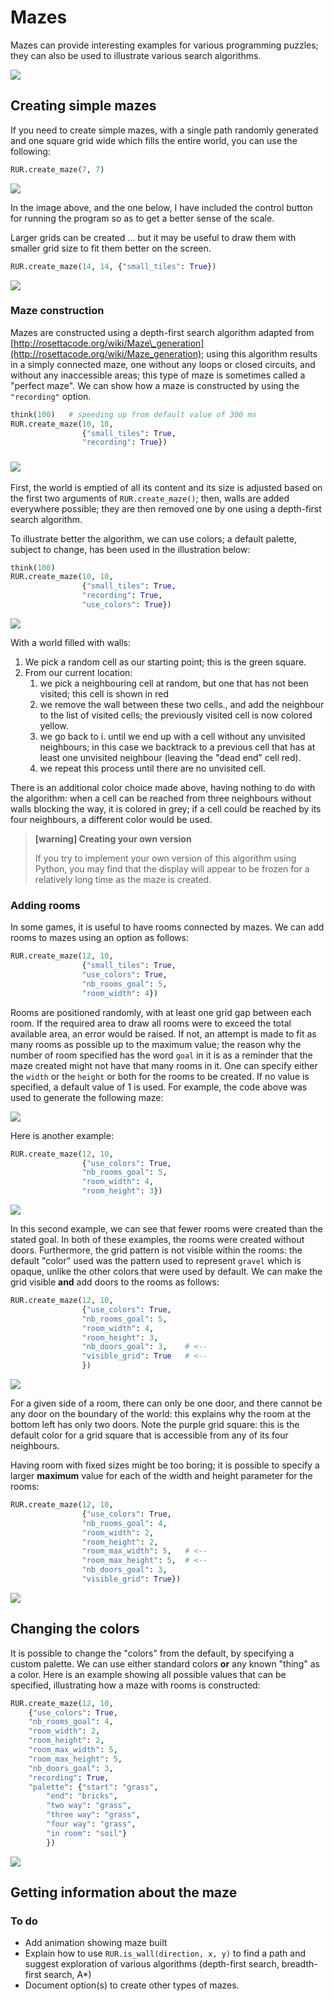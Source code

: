 # Mazes

Mazes can provide interesting examples for various programming puzzles; they can also be used to illustrate various search algorithms.

![](/assets/maze.png)

## Creating simple mazes

If you need to create simple mazes, with a single path randomly generated and one square grid wide which fills the entire world, you can use the following:

```py
RUR.create_maze(7, 7)
```

![](/assets/maze_normal.png)

In the image above, and the one below, I have included the control button for running the program so as to get a better sense of the scale.

Larger grids can be created ... but it may be useful to draw them with smaller grid size to fit them better on the screen.

```py
RUR.create_maze(14, 14, {"small_tiles": True})
```

![](/assets/small_maze.png)

### Maze construction

Mazes are constructed using a depth-first search algorithm adapted from [http://rosettacode.org/wiki/Maze\_generation](http://rosettacode.org/wiki/Maze_generation); using this algorithm results in a simply connected maze, one without any loops or closed circuits, and without any inaccessible areas; this type of maze is sometimes called a "perfect maze".  We can show how a maze is constructed by using the `"recording"` option.

```py
think(100)   # speeding up from default value of 300 ms
RUR.create_maze(10, 10, 
                {"small_tiles": True,
                "recording": True})
```

### ![](/assets/maze_anim1.gif)

First, the world is emptied of all its content and its size is adjusted based on the first two arguments of `RUR.create_maze()`; then, walls are added everywhere possible; they are then removed one by one using a depth-first search algorithm.

To illustrate better the algorithm, we can use colors; a default palette, subject to change, has been used in the illustration below:

```py
think(100)
RUR.create_maze(10, 10, 
                {"small_tiles": True,
                "recording": True,
                "use_colors": True})
```

![](/assets/maze_anim2.gif)

With a world filled with walls:

1. We pick a random cell as our starting point; this is the green square.
2. From our current location:
   1. we pick a neighbouring cell at random, but one that has not been visited; this cell is shown in red
   2. we remove the wall between these two cells., and add the neighbour to the list of visited cells; the previously visited cell is now colored yellow.
   3. we go back to i. until we end up with a cell without any unvisited neighbours; in this case we backtrack to a previous cell that has at least one unvisited neighbour \(leaving the "dead end" cell red\).
   4. we repeat this process until there are no unvisited cell.

There is an additional color choice made above, having nothing to do with the algorithm: when a cell can be reached from three neighbours without walls blocking the way, it is colored in grey; if a cell could be reached by its four neighbours, a different color would be used.

> **\[warning\] Creating your own version**
>
> If you try to implement your own version of this algorithm using Python, you may find that the display will appear to be frozen for a relatively long time as the maze is created.

### Adding rooms

In some games, it is useful to have rooms connected by mazes. We can add rooms to mazes using an option as follows:

```py
RUR.create_maze(12, 10, 
                {"small_tiles": True,
                "use_colors": True,
                "nb_rooms_goal": 5,
                "room_width": 4})
```

Rooms are positioned randomly, with at least one grid gap between each room. If the required area to draw all rooms were to exceed the total available area, an error would be raised.  If not, an attempt is made to fit as many rooms as possible up to the maximum value; the reason why the number of room specified has the word `goal` in it is as a reminder that the maze created might not have that many rooms in it.  One can specify either the `width` or the `height` or both for the rooms to be created. If no value is specified, a default value of 1 is used. For example, the code above was used to generate the following maze:

![](/assets/maze_rooms1.png)

Here is another example:

```py
RUR.create_maze(12, 10, 
                {"use_colors": True,
                "nb_rooms_goal": 5,
                "room_width": 4,
                "room_height": 3})
```

![](/assets/maze_rooms2.png)



In this second example, we can see that fewer rooms were created than the stated goal.  In both of these examples, the rooms were created without doors. Furthermore, the grid pattern is not visible within the rooms: the default "color" used was the pattern used to represent `gravel` which is opaque, unlike the other colors that were used by default.  We can make the grid visible **and** add doors to the rooms as follows:

```py
RUR.create_maze(12, 10, 
                {"use_colors": True,
                "nb_rooms_goal": 5,
                "room_width": 4,
                "room_height": 3,
                "nb_doors_goal": 3,    # <--
                "visible_grid": True   # <--
                })
```

![](/assets/maze_rooms3.png)

For a given side of a room, there can only be one door, and there cannot be any door on the boundary of the world: this explains why the room at the bottom left has only two doors.  Note the purple grid square: this is the default color for a grid square that is accessible from any of its four neighbours.

Having room with fixed sizes might be too boring; it is possible to specify a larger **maximum** value for each of the width and height parameter for the rooms:

```py
RUR.create_maze(12, 10, 
                {"use_colors": True,
                "nb_rooms_goal": 4,
                "room_width": 2,
                "room_height": 2,
                "room_max_width": 5,   # <--
                "room_max_height": 5,  # <--
                "nb_doors_goal": 3,
                "visible_grid": True})
```

![](/assets/maze_rooms4.png)

## Changing the colors

It is possible to change the "colors" from the default, by specifying a custom palette. We can use either standard colors **or** any known "thing" as a color. Here is an example showing all possible values that can be specified, illustrating how a maze with rooms is constructed:

```py
RUR.create_maze(12, 10, 
    {"use_colors": True,
    "nb_rooms_goal": 4,
    "room_width": 2,
    "room_height": 2,
    "room_max_width": 5,
    "room_max_height": 5,
    "nb_doors_goal": 3,
    "recording": True,
    "palette": {"start": "grass",
        "end": "bricks",
        "two way": "grass",
        "three way": "grass",
        "four way": "grass",
        "in room": "soil"}
        })
```

![](/assets/maze_rooms.gif)

## Getting information about the maze



### To do

* Add animation showing maze built
* Explain how to use `RUR.is_wall(direction, x, y)` to find a path and suggest exploration of various algorithms \(depth-first search, breadth-first search, A\*\)
* Document option\(s\) to create other types of mazes.




